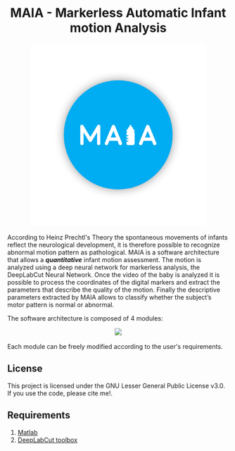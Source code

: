 # <center>MAIA - Markerless Automatic Infant motion Analysis</center>

<p align="center">
  <img src='Maia.png' width="400" height="" >  
</p>

According to Heinz Prechtl's Theory the spontaneous movements of infants reflect the neurological development, it is therefore possible to recognize abnormal motion pattern as pathological.
MAIA is a software architecture that allows a ***quantitative*** infant motion assessment.
The motion is analyzed using a deep neural network for markerless analysis, the DeepLabCut Neural Network.
Once the video of the baby is analyzed it is possible to process the coordinates of the digital markers and extract the parameters that describe the quality of the motion.
Finally the descriptive parameters extracted by MAIA allows to classify whether the subject’s motor pattern is normal or abnormal.

The software architecture is composed of 4 modules:

<p align="center">
  <img src='architecture.png' width="800" height="" >  
</p>

Each module can be freely modified according to the user's requirements.

## License
This project is licensed under the GNU Lesser General Public License v3.0. If you use the code, please cite me!.

## Requirements
1. [Matlab](https://www.mathworks.com/products/matlab.html)
2. [DeepLabCut toolbox](https://github.com/AlexEMG/DeepLabCut)
